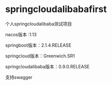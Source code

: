 # springcloudalibabafirst
个人springcloudalibaba测试项目

nacos版本 :1.13

springboot版本：2.1.4.RELEASE

springcloud版本：Greenwich.SR1

springcloudalibaba版本：0.9.0.RELEASE

支持swagger
